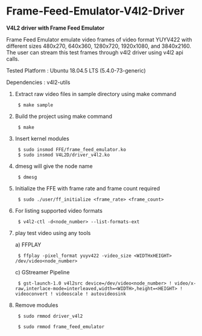 # Frame-Feed-Emulator-V4l2-Driver

**V4L2 driver with Frame Feed Emulator**

Frame Feed Emulator emulate video frames of video format YUYV422 with different sizes 480x270, 640x360, 1280x720, 1920x1080, and 3840x2160. The user can stream this test frames through v4l2 driver using v4l2 api calls.

Tested Platform : Ubuntu 18.04.5 LTS (5.4.0-73-generic)

Dependencies : v4l2-utils

1. Extract raw video files in sample directory using make command

		$ make sample

2. Build the project using make command

		$ make

3. Insert kernel modules

		$ sudo insmod FFE/frame_feed_emulator.ko
		$ sudo insmod V4L2D/driver_v4l2.ko

4. dmesg will give the node name

		$ dmesg

5. Initialize the FFE with frame rate and frame count required

		$ sudo ./user/ff_initialize <frame_rate> <frame_count>

6. For listing supported video formats

		$ v4l2-ctl -d<node_number> --list-formats-ext

7. play test video using any tools

	a) FFPLAY
	
		$ ffplay -pixel_format yuyv422 -video_size <WIDTHxHEIGHT> /dev/video<node_number>
		
	c) GStreamer Pipeline

     	$ gst-launch-1.0 v4l2src device=/dev/video<node_number> ! video/x-raw,interlace-mode=interleaved,width=<WIDTH>,height=<HEIGHT> ! videoconvert ! videoscale ! autovideosink

8. Remove modules
		
		$ sudo rmmod driver_v4l2

		$ sudo rmmod frame_feed_emulator
